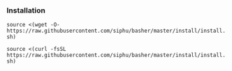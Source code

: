 ### Installation
`source <(wget -O- https://raw.githubusercontent.com/siphu/basher/master/install/install.sh)` 
 
`source <(curl -fsSL https://raw.githubusercontent.com/siphu/basher/master/install/install.sh)`
